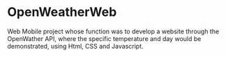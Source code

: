 # OpenWeatherWeb
 Web Mobile project whose function was to develop a website through the OpenWather API, where the specific temperature and day would be demonstrated, using Html, CSS and Javascript.
